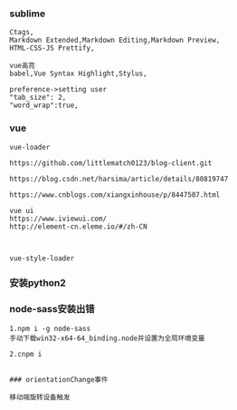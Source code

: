 ### sublime 

    Ctags,
    Markdown Extended,Markdown Editing,Markdown Preview,
    HTML-CSS-JS Prettify,

    vue高亮
    babel,Vue Syntax Highlight,Stylus,

    preference->setting user
    "tab_size": 2,
    "word_wrap":true,


### vue

    vue-loader

    https://github.com/littlematch0123/blog-client.git

    https://blog.csdn.net/harsima/article/details/80819747

    https://www.cnblogs.com/xiangxinhouse/p/8447507.html

    vue ui
    https://www.iviewui.com/
    http://element-cn.eleme.io/#/zh-CN



    vue-style-loader


### 安装python2


### node-sass安装出错
    1.npm i -g node-sass
    手动下载win32-x64-64_binding.node并设置为全局环境变量

    2.cnpm i


    ### orientationChange事件

    移动端旋转设备触发